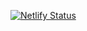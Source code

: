 [![Netlify Status](https://api.netlify.com/api/v1/badges/eccfe02c-f94e-4811-a0dd-99f8f086d9ab/deploy-status)](https://app.netlify.com/sites/drawwithme/deploys)

